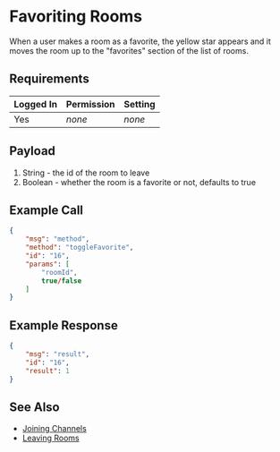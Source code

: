 # Favoriting Rooms
When a user makes a room as a favorite, the yellow star appears and it moves the room up to the "favorites" section of the list of rooms.

## Requirements
| Logged In | Permission | Setting |
| --- | --- | --- |
| Yes | _none_ | _none_ |

## Payload
1. String - the id of the room to leave
2. Boolean - whether the room is a favorite or not, defaults to true

## Example Call

```json
{
    "msg": "method",
    "method": "toggleFavorite",
    "id": "16",
    "params": [
        "roomId",
        true/false
    ]
} 
```

## Example Response

```json
{
    "msg": "result",
    "id": "16",
    "result": 1
}
```

## See Also
* [Joining Channels][1]
* [Leaving Rooms][2]

[1]:../24.%20Joining%20Channels
[2]:../25.%20Leaving%20Rooms
